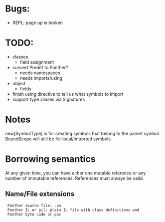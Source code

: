 # Bugs:
- REPL: page up is broken 

# TODO:

- classes
  - field assignment  
- convert Predef to Panther?
    - needs namespaces
    - needs imports/using
- object
  - fields
- finish using directive to tell us what symbols to import
- support type aliases via Signatures

# Notes

new[SymbolType] is for creating symbols that belong to the parent symbol.
BoundScope will still be for local/imported symbols

# Borrowing semantics

At any given time, you can have either one mutable reference or any number of immutable references.
References must always be valid.


## Name/File extensions

     Panther source file: .pn
     Panther IL or pil: plain IL file with class definitions and
     Panther byte code or pbc
